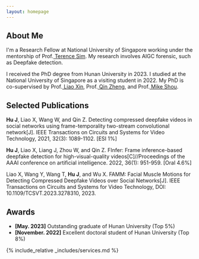 ```yaml
---
layout: homepage
---
```


## About Me

I'm a Research Fellow at National University of Singapore
working under the mentorship of Prof.<a href="https://tsim17.wixsite.com/terencesim" target="_blank"> Terence Sim</a>. My research involves AIGC forensic, such as Deepfake detection.

 I received the PhD degree from Hunan University in 2023. I studied at the National University of Singapore as a visiting student in 2022. My PhD is co-supervised by  Prof.<a href="https://scholar.google.com/citations?user=mo49xkgAAAAJ&hl=zh-CN&oi=ao" target="_blank"> Liao Xin</a>,  Prof.<a href="http://csee.hnu.edu.cn/people/qinzheng" target="_blank"> Qin Zheng</a>, and Prof.<a href="https://sites.google.com/view/showlab" target="_blank"> Mike Shou</a>. 



## Selected Publications

**Hu J**, Liao X, Wang W, and Qin Z. Detecting compressed deepfake videos in social networks using frame-temporality two-stream convolutional network[J]. IEEE Transactions on Circuits and Systems for Video Technology, 2021, 32(3): 1089-1102. [ESI 1%]

**Hu J**, Liao X, Liang J, Zhou W, and Qin Z. FInfer: Frame inference-based deepfake detection for high-visual-quality videos[C]//Proceedings of the AAAI conference on artificial intelligence. 2022, 36(1): 951-959. [Oral 4.6%]

Liao X, Wang Y, Wang T, **Hu J**, and Wu X. FAMM: Facial Muscle Motions for Detecting Compressed Deepfake Videos over Social Networks[J]. IEEE Transactions on Circuits and Systems for Video Technology, DOI: 10.1109/TCSVT.2023.3278310, 2023.

## Awards
- **[May. 2023]** Outstanding graduate of Hunan University (Top 5%)
- **[November. 2022]** Excellent doctoral student of Hunan University (Top 8%)


{% include_relative _includes/services.md %}

